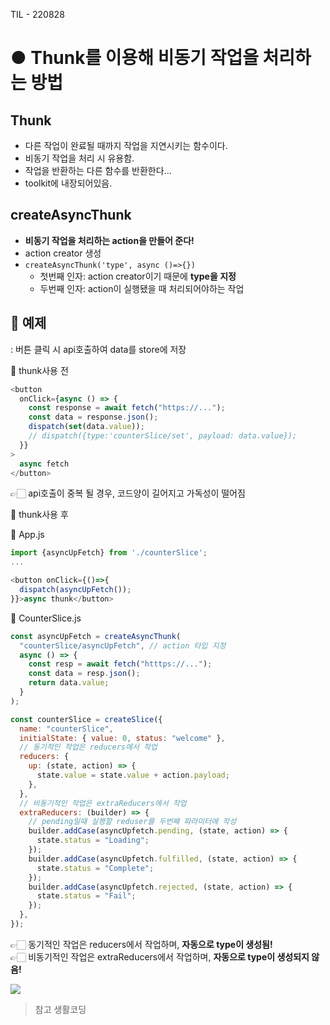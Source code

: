 TIL - 220828

# ● Thunk를 이용해 비동기 작업을 처리하는 방법

## Thunk

- 다른 작업이 완료될 때까지 작업을 지연시키는 함수이다.
- 비동기 작업을 처리 시 유용함.
- 작업을 반환하는 다른 함수를 반환한다...
- toolkit에 내장되어있음.

## createAsyncThunk

- **비동기 작업을 처리하는 action을 만들어 준다!**
- action creator 생성
- `createAsyncThunk('type', async ()=>{})`
  - 첫번째 인자: action creator이기 때문에 **type을 지정**
  - 두번째 인자: action이 실행됐을 때 처리되어야하는 작업

## 📎 예제

: 버튼 클릭 시 api호출하여 data를 store에 저장

🔴 thunk사용 전

```js
<button
  onClick={async () => {
    const response = await fetch("https://...");
    const data = response.json();
    dispatch(set(data.value));
    // dispatch({type:'counterSlice/set', payload: data.value});
  }}
>
  async fetch
</button>
```

👉🏻 api호출이 중복 될 경우, 코드양이 길어지고 가독성이 떨어짐

🔵 thunk사용 후

👾 App.js

```js
import {asyncUpFetch} from './counterSlice';
...

<button onClick={()=>{
  dispatch(asyncUpFetch());
}}>async thunk</button>
```

👾 CounterSlice.js

```js
const asyncUpFetch = createAsyncThunk(
  "counterSlice/asyncUpFetch", // action 타입 지정
  async () => {
    const resp = await fetch("htttps://...");
    const data = resp.json();
    return data.value;
  }
);

const counterSlice = createSlice({
  name: "counterSlice",
  initialState: { value: 0, status: "welcome" },
  // 동기적인 작업은 reducers에서 작업
  reducers: {
    up: (state, action) => {
      state.value = state.value + action.payload;
    },
  },
  // 비동기적인 작업은 extraReducers에서 작업
  extraReducers: (builder) => {
    // pending일때 실행할 reduser를 두번째 파라미터에 작성
    builder.addCase(asyncUpfetch.pending, (state, action) => {
      state.status = "Loading";
    });
    builder.addCase(asyncUpfetch.fulfilled, (state, action) => {
      state.status = "Complete";
    });
    builder.addCase(asyncUpfetch.rejected, (state, action) => {
      state.status = "Fail";
    });
  },
});
```

👉🏻 동기적인 작업은 reducers에서 작업하며, **자동으로 type이 생성됨!**  
👉🏻 비동기적인 작업은 extraReducers에서 작업하며, **자동으로 type이 생성되지 않음!**

![](https://velog.velcdn.com/images/zooyaho/post/bb9b0197-f737-45d8-b2bf-d6669747d4be/image.png)

> 참고 생활코딩
